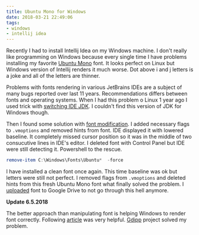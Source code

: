 ```yaml
---
title: Ubuntu Mono for Windows
date: 2018-03-21 22:49:06
tags:
- windows
- intellij idea
---
```


Recently I had to install Intellij Idea on my Windows machine. I don't really like programming on Windows because every single time I have problems installing my favorite [Ubuntu Mono](https://fonts.google.com/specimen/Ubuntu+Mono) font. It looks perfect on Linux but Windows version of Intellij renders it much worse. Dot above i and j letters is a joke and all of the letters are thinner.

Problems with fonts rendering in various JetBrains IDEs are a subject of many bugs reported over last 11 years. Recommendations differs between fonts and operating systems. When I had this problem o Linux 1 year ago I used trick with [switching IDE JDK](https://gist.github.com/CrazyCoder/0d9e54f450000d3fb6edcbda6d9788be). I couldn't find this version of JDK for Windows though.

Then I found some solution with [font modification](https://superuser.com/questions/614960/how-to-fix-font-anti-aliasing-in-intellij-idea-when-using-high-dpi/1114515). I added necessary flags to `.vmoptions` and removed hints from font. IDE displayed it with lowered baseline. It completely missed cursor position so it was in the middle of two consucutive lines in IDE's editor. I deleted font with Control Panel but IDE were still detecting it.  Powershell to the rescue.

```powershell
remove-item C:\Windows\Fonts\Ubuntu*  -force
```

I have installed a clean font once again. This time baseline was ok but letters were still not perfect. I removed flags from `.vmoptions` and deleted hints from this fresh Ubuntu Mono font what finally solved the problem. I [uploaded](https://drive.google.com/open?id=1a8l6Y_CAjf4HhZMS9PaLAQOIDQG37Ged) font to Google Drive to not go through this hell anymore.

**Update 6.5.2018**

The better approach than manipulating font is helping Windows to render font correctly. Following [article](https://www.askvg.com/how-to-get-mac-os-or-linux-style-font-smoothing-in-windows/) was very helpful. [Gdipp](https://code.google.com/archive/p/gdipp/) project solved my problem.

